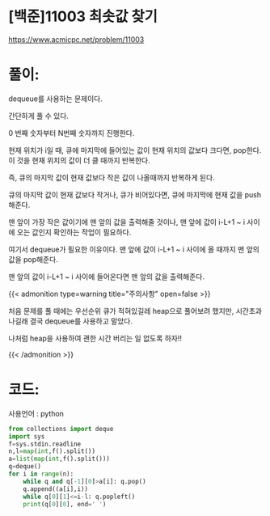 # [백준]11003 최솟값 찾기


https://www.acmicpc.net/problem/11003

# 풀이:

dequeue를 사용하는 문제이다.

간단하게 풀 수 있다.

0 번째 숫자부터 N번째 숫자까지 진행한다.

현재 위치가 i일 때, 큐에 마지막에 들어있는 값이 현재 위치의 값보다 크다면, pop한다. 이 것을 현재 위치의 값이 더 클 때까지 반복한다.

즉, 큐의 마지막 값이 현재 값보다 작은 값이 나올때까지 반복하게 된다.

큐의 마지막 값이 현재 값보다 작거나, 큐가 비어있다면, 큐에 마지막에 현재 값을 push해준다.

맨 앞이 가장 작은 값이기에 맨 앞의 값을 출력해줄 것이나, 맨 앞에 값이 i-L+1 ~ i 사이에 오는 값인지 확인하는 작업이 필요하다.

여기서 dequeue가 필요한 이유이다. 맨 앞에 값이 i-L+1 ~ i 사이에 올 때까지 맨 앞의 값을 pop해준다.

맨 앞의 값이 i-L+1 ~ i 사이에 들어온다면 맨 앞의 값을 출력해준다.



{{< admonition type=warning title="주의사항" open=false >}}

처음 문제를 풀 때에는 우선순위 큐가 적혀있길레 heap으로 풀어보려 했지만, 시간초과 나길래 결국 dequeue를 사용하고 말았다.

나처럼 heap을 사용하여 괜한 시간 버리는 일 없도록 하자!!

{{< /admonition >}}

# **코드:** 

사용언어 :  python

```python
from collections import deque
import sys
f=sys.stdin.readline
n,l=map(int,f().split())
a=list(map(int,f().split()))
q=deque()
for i in range(n):
    while q and q[-1][0]>a[i]: q.pop()
    q.append((a[i],i))
    while q[0][1]<=i-l: q.popleft()
    print(q[0][0], end=' ')
```

